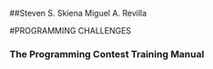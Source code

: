 ##Steven S. Skiena Miguel A. Revilla 

#PROGRAMMING CHALLENGES 

### The Programming Contest Training Manual
